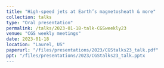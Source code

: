 ```yaml
---
title: "High-speed jets at Earth’s magnetosheath & more"
collection: talks
type: "Oral presentation"
permalink: /talks/2023-01-18-talk-CGSweekly23
venue: "CGS weekly meetings"
date: 2023-01-18
location: "Laurel, US"
paperurl: "/files/presentations/2023/CGStalks23_talk.pdf"
ppt: "/files/presentations/2023/CGStalks23_talk.pptx
---
```

